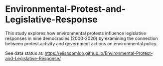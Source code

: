 # Environmental-Protest-and-Legislative-Response
This study explores how environmental protests influence legislative responses in nine democracies (2000-2020) by examining the connection between protest activity and government actions on environmental policy.

See data status at: https://elisadamico.github.io/Environmental-Protest-and-Legislative-Response/
